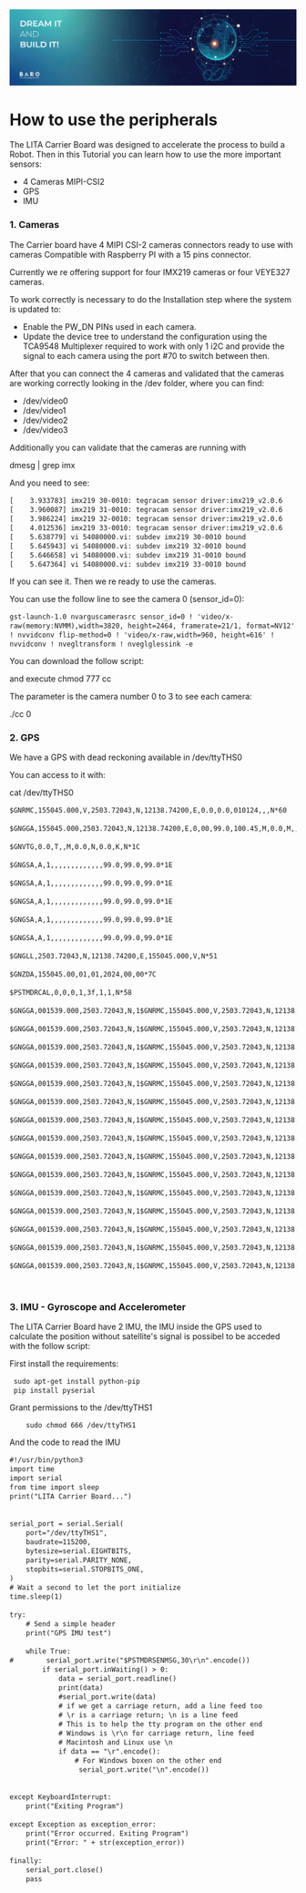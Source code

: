 <img src="./images/Banners-02.png">

# How to use the peripherals

The LITA Carrier Board was designed to accelerate the process to build a Robot.
Then in this Tutorial you can learn how to use the more important sensors:

* 4 Cameras MIPI-CSI2
* GPS
* IMU


### 1. Cameras
The Carrier board have 4 MIPI CSI-2 cameras connectors ready to use with cameras Compatible with Raspberry PI with a 15 pins connector.

Currently we re offering support for four IMX219 cameras or four VEYE327 cameras.

To work correctly is necessary to do the Installation step where the system is updated to:

- Enable the PW_DN PINs used in each camera.
- Update the device tree to understand the configuration using the TCA9548 Multiplexer required to work with only 1 i2C and provide the signal to each camera using the port #70 to switch between then.

After that you can connect the 4 cameras and validated that the cameras are working correctly looking in the /dev folder, where you can find:

* /dev/video0
* /dev/video1
* /dev/video2
* /dev/video3

Additionally you can validate that the cameras are running with 

dmesg |  grep imx

And you need to see:

```
[    3.933783] imx219 30-0010: tegracam sensor driver:imx219_v2.0.6
[    3.960087] imx219 31-0010: tegracam sensor driver:imx219_v2.0.6
[    3.986224] imx219 32-0010: tegracam sensor driver:imx219_v2.0.6
[    4.012536] imx219 33-0010: tegracam sensor driver:imx219_v2.0.6
[    5.638779] vi 54080000.vi: subdev imx219 30-0010 bound
[    5.645943] vi 54080000.vi: subdev imx219 32-0010 bound
[    5.646658] vi 54080000.vi: subdev imx219 31-0010 bound
[    5.647364] vi 54080000.vi: subdev imx219 33-0010 bound

```

If you can see it. Then we re ready to use the cameras.

You can use the follow line to see the camera 0 (sensor_id=0): 


```
gst-launch-1.0 nvarguscamerasrc sensor_id=0 ! 'video/x-raw(memory:NVMM),width=3820, height=2464, framerate=21/1, format=NV12' ! nvvidconv flip-method=0 ! 'video/x-raw,width=960, height=616' ! nvvidconv ! nvegltransform ! nveglglessink -e
```

You can download the follow script:

and execute chmod 777 cc

The parameter is the camera number 0 to 3 to see each camera:

./cc 0 

### 2. GPS

We have a GPS with dead reckoning available in /dev/ttyTHS0

You can access to it with:

cat /dev/ttyTHS0

```
$GNRMC,155045.000,V,2503.72043,N,12138.74200,E,0.0,0.0,010124,,,N*60

$GNGGA,155045.000,2503.72043,N,12138.74200,E,0,00,99.0,100.45,M,0.0,M,,*7D

$GNVTG,0.0,T,,M,0.0,N,0.0,K,N*1C

$GNGSA,A,1,,,,,,,,,,,,,99.0,99.0,99.0*1E

$GNGSA,A,1,,,,,,,,,,,,,99.0,99.0,99.0*1E

$GNGSA,A,1,,,,,,,,,,,,,99.0,99.0,99.0*1E

$GNGSA,A,1,,,,,,,,,,,,,99.0,99.0,99.0*1E

$GNGSA,A,1,,,,,,,,,,,,,99.0,99.0,99.0*1E

$GNGLL,2503.72043,N,12138.74200,E,155045.000,V,N*51

$GNZDA,155045.00,01,01,2024,00,00*7C

$PSTMDRCAL,0,0,0,1,3f,1,1,N*58

$GNGGA,001539.000,2503.72043,N,1$GNRMC,155045.000,V,2503.72043,N,12138.74200,E,0.0,0.0,010124,,,N*60

$GNGGA,001539.000,2503.72043,N,1$GNRMC,155045.000,V,2503.72043,N,12138.74200,E,0.0,0.0,010124,,,N*60

$GNGGA,001539.000,2503.72043,N,1$GNRMC,155045.000,V,2503.72043,N,12138.74200,E,0.0,0.0,010124,,,N*60

$GNGGA,001539.000,2503.72043,N,1$GNRMC,155045.000,V,2503.72043,N,12138.74200,E,0.0,0.0,010124,,,N*60

$GNGGA,001539.000,2503.72043,N,1$GNRMC,155045.000,V,2503.72043,N,12138.74200,E,0.0,0.0,010124,,,N*60

$GNGGA,001539.000,2503.72043,N,1$GNRMC,155045.000,V,2503.72043,N,12138.74200,E,0.0,0.0,010124,,,N*60

$GNGGA,001539.000,2503.72043,N,1$GNRMC,155045.000,V,2503.72043,N,12138.74200,E,0.0,0.0,010124,,,N*60

$GNGGA,001539.000,2503.72043,N,1$GNRMC,155045.000,V,2503.72043,N,12138.74200,E,0.0,0.0,010124,,,N*60

$GNGGA,001539.000,2503.72043,N,1$GNRMC,155045.000,V,2503.72043,N,12138.74200,E,0.0,0.0,010124,,,N*60

$GNGGA,001539.000,2503.72043,N,1$GNRMC,155045.000,V,2503.72043,N,12138.74200,E,0.0,0.0,010124,,,N*60

$GNGGA,001539.000,2503.72043,N,1$GNRMC,155045.000,V,2503.72043,N,12138.74200,E,0.0,0.0,010124,,,N*60

$GNGGA,001539.000,2503.72043,N,1$GNRMC,155045.000,V,2503.72043,N,12138.74200,E,0.0,0.0,010124,,,N*60

$GNGGA,001539.000,2503.72043,N,1$GNRMC,155045.000,V,2503.72043,N,12138.74200,E,0.0,0.0,010124,,,N*60

$GNGGA,001539.000,2503.72043,N,1$GNRMC,155045.000,V,2503.72043,N,12138.74200,E,0.0,0.0,010124,,,N*60

$GNGGA,001539.000,2503.72043,N,1$GNRMC,155045.000,V,2503.72043,N,12138.74200,E,0.0,0.0,010124,,,N*60



```



### 3. IMU - Gyroscope and Accelerometer

The LITA Carrier Board have 2 IMU, the IMU inside the GPS used to calculate the position without satellite's signal is possibel to be acceded with the follow script:

First install the requirements:

```
 sudo apt-get install python-pip
 pip install pyserial

```

Grant permissions to the /dev/ttyTHS1

```
    sudo chmod 666 /dev/ttyTHS1
```
And the code to read the IMU

```
#!/usr/bin/python3
import time
import serial
from time import sleep
print("LITA Carrier Board...")


serial_port = serial.Serial(
    port="/dev/ttyTHS1",
    baudrate=115200,
    bytesize=serial.EIGHTBITS,
    parity=serial.PARITY_NONE,
    stopbits=serial.STOPBITS_ONE,
)
# Wait a second to let the port initialize
time.sleep(1)

try:
    # Send a simple header
    print("GPS IMU test")

    while True:
#        serial_port.write("$PSTMDRSENMSG,30\r\n".encode())
        if serial_port.inWaiting() > 0:
            data = serial_port.readline()
            print(data)
            #serial_port.write(data)
            # if we get a carriage return, add a line feed too
            # \r is a carriage return; \n is a line feed
            # This is to help the tty program on the other end
            # Windows is \r\n for carriage return, line feed
            # Macintosh and Linux use \n
            if data == "\r".encode():
                # For Windows boxen on the other end
                 serial_port.write("\n".encode())


except KeyboardInterrupt:
    print("Exiting Program")

except Exception as exception_error:
    print("Error occurred. Exiting Program")
    print("Error: " + str(exception_error))

finally:
    serial_port.close()
    pass
```

